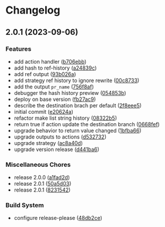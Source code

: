 # Changelog

## 2.0.1 (2023-09-06)


### Features

* add action handler ([b706ebb](https://github.com/JonDotsoy/feature-branching/commit/b706ebb257ad2399f1f312272eedc4a378aa803a))
* add hash to ref-history ([a24839c](https://github.com/JonDotsoy/feature-branching/commit/a24839ca4389f24e5c865b56d77f20ef8e910e8e))
* add ref output ([93b026a](https://github.com/JonDotsoy/feature-branching/commit/93b026aefd0901d739884b86293f2e639e421fe4))
* add strategy ref history to ignore rewrite ([00c8733](https://github.com/JonDotsoy/feature-branching/commit/00c87337f43cbebbe906378a74f1709b08d19404))
* add the output `pr_name` ([756f8af](https://github.com/JonDotsoy/feature-branching/commit/756f8afea4f2fe6377f43607a51e7a10eee1af2e))
* debugger the hash history preview ([054853b](https://github.com/JonDotsoy/feature-branching/commit/054853b5601d89b6c4f70d9dd2565ae0a8e9aeba))
* deploy on base version ([fb27ac9](https://github.com/JonDotsoy/feature-branching/commit/fb27ac9cdf2b88aa53712c0c57a4ee50991fa6f1))
* describe the destination brach per default ([2f8eee5](https://github.com/JonDotsoy/feature-branching/commit/2f8eee5d3664305881f94429665c0b4cae96039c))
* initial commit ([e20624a](https://github.com/JonDotsoy/feature-branching/commit/e20624a54b066b4fa2f4838d16ddd94e0aad01be))
* refactor make list string history ([08322b5](https://github.com/JonDotsoy/feature-branching/commit/08322b55c521acc533057a4003fdc92e7c58653f))
* return true if action update the destination branch ([0668fef](https://github.com/JonDotsoy/feature-branching/commit/0668fef0de4321467da7ec1f5b41897e1e683f62))
* upgrade behavior to return value changed ([1bfba66](https://github.com/JonDotsoy/feature-branching/commit/1bfba66c693962e693847069c5005c43f4bfbfbd))
* upgrade outputs to actions ([d532732](https://github.com/JonDotsoy/feature-branching/commit/d5327321fefbaf82ce851d8a4120c3120257df88))
* upgrade strategy ([ac8a40d](https://github.com/JonDotsoy/feature-branching/commit/ac8a40d4ad75661c3f4af942db6bf824e507a63e))
* upgrade version release ([d441ba6](https://github.com/JonDotsoy/feature-branching/commit/d441ba6e8ee7294953fe91e269bd688dbfcda9b4))


### Miscellaneous Chores

* release 2.0.0 ([a1fad2d](https://github.com/JonDotsoy/feature-branching/commit/a1fad2df2a0ac71a24a976cb117a134014860536))
* release 2.0.1 ([50a5d03](https://github.com/JonDotsoy/feature-branching/commit/50a5d032b6c6ab2233bc1c94c1288957087a2441))
* release 2.0.1 ([8231542](https://github.com/JonDotsoy/feature-branching/commit/8231542abfd3badfe73b0c55829400e8a5ad559d))


### Build System

* configure release-please ([48db2ce](https://github.com/JonDotsoy/feature-branching/commit/48db2ce3365fc25b0a592239bc93157121a8e105))
